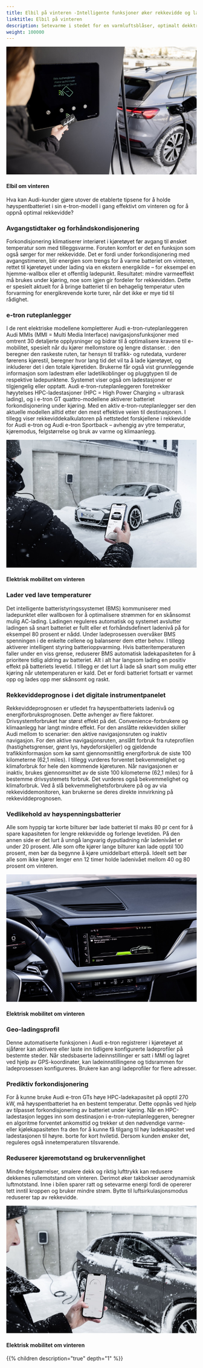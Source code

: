 ```yaml
---
title: Elbil på vinteren -Intelligente funksjoner øker rekkevidde og ladeytelse
linktitle: Elbil på vinteren
description: Setevarme i stedet for en varmluftsblåser, optimalt dekktrykk, parkering i garasjen og valg av effektivitetsmodus disse og andre faktorer avgjør hvor raskt høyspentbatteriet tømmes – eller ikke.
weight: 100000
---
```

<!-- markdownlint-disable MD033 -->
<figur>
    <a href="electromobilityinwinter_1.jpg">
        <img src="electromobilityinwinter_1s.jpg" alt="Elektrisk mobilitet om vinteren" title="Elektrisk mobilitet om vinteren">
    </a>
    <figcaption><h4>Elbil om vinteren</h4></figcaption>
</figur>

 Hva kan Audi-kunder gjøre utover de etablerte tipsene for å holde høyspentbatteriet i sin e-tron-modell i gang effektivt om vinteren og for å oppnå optimal rekkevidde?

### Avgangstidtaker og forhåndskondisjonering

Forkondisjonering klimatiserer interiøret i kjøretøyet før avgang til ønsket temperatur som med tilleggsvarme. Foruten komfort er det en funksjon som også sørger for mer rekkevidde. Det er fordi under forkondisjonering med avgangstimeren, blir energien som trengs for å varme batteriet om vinteren, rettet til kjøretøyet under lading via en ekstern energikilde – for eksempel en hjemme-wallbox eller et offentlig ladepunkt. Resultatet: mindre varmeeffekt må brukes under kjøring, noe som igjen gir fordeler for rekkevidden. Dette er spesielt aktuelt for å bringe batteriet til en behagelig temperatur uten forvarming for energikrevende korte turer, når det ikke er mye tid til rådighet.

### e-tron ruteplanlegger

I de rent elektriske modellene kompletterer Audi e-tron-ruteplanleggeren Audi MMIs (MMI = Multi Media Interface) navigasjonsfunksjoner med omtrent 30 detaljerte opplysninger og bidrar til å optimalisere kravene til e-mobilitet, spesielt når du kjører mellomstore og lengre distanser. : den beregner den raskeste ruten, tar hensyn til trafikk- og rutedata, vurderer førerens kjørestil, beregner hvor lang tid det vil ta å lade kjøretøyet, og inkluderer det i den totale kjøretiden. Brukerne får også vist grunnleggende informasjon som ladestrøm eller ladetilkoblinger og pluggtypen til de respektive ladepunktene. Systemet viser også om ladestasjoner er tilgjengelig eller opptatt. Audi e-tron-ruteplanleggeren foretrekker høyytelses HPC-ladestasjoner (HPC = High Power Charging = ultrarask lading), og i e-tron GT quattro-modellene aktiverer batteriet forkondisjonering under kjøring. Med en aktiv e-tron-ruteplanlegger ser den aktuelle modellen alltid etter den mest effektive veien til destinasjonen. I tillegg viser rekkeviddekalkulatoren på nettstedet forskjellene i rekkevidde for Audi e-tron og Audi e-tron Sportback – avhengig av ytre temperatur, kjøremodus, felgstørrelse og bruk av varme og klimaanlegg.

<figur>
    <a href="electromobilityinwinter_3.jpg">
        <img src="electromobilityinwinter_3s.jpg" alt="Elektrisk mobilitet om vinteren" title="Elektrisk mobilitet om vinteren">
    </a>
    <figcaption><h4>Elektrisk mobilitet om vinteren</h4></figcaption>
</figur>

### Lader ved lave temperaturer

Det intelligente batteristyringssystemet (BMS) kommuniserer med ladepunktet eller wallboxen for å optimalisere strømmen for en skånsomst mulig AC-lading. Ladingen reguleres automatisk og systemet avslutter ladingen så snart batteriet er fullt eller et forhåndsdefinert ladenivå på for eksempel 80 prosent er nådd. Under ladeprosessen overvåker BMS spenningen i de enkelte cellene og balanserer dem etter behov. I tillegg aktiverer intelligent styring batterioppvarming. Hvis batteritemperaturen faller under en viss grense, reduserer BMS automatisk ladekapasiteten for å prioritere tidlig aldring av batteriet. Alt i alt har langsom lading en positiv effekt på batteriets levetid. I tillegg er det lurt å lade så snart som mulig etter kjøring når utetemperaturen er kald. Det er fordi batteriet fortsatt er varmet opp og lades opp mer skånsomt og raskt.

### Rekkeviddeprognose i det digitale instrumentpanelet

Rekkeviddeprognosen er utledet fra høyspentbatteriets ladenivå og energiforbruksprognosen. Dette avhenger av flere faktorer. Drivsystemforbruket har størst effekt på det. Convenience-forbrukere og klimaanlegg har langt mindre effekt. For den anslåtte rekkevidden skiller Audi mellom to scenarier: den aktive navigasjonsruten og inaktiv navigasjon. For den aktive navigasjonsruten, anslått forbruk fra ruteprofilen (hastighetsgrenser, grønt lys, høydeforskjeller) og gjeldende trafikkinformasjon som kø samt gjennomsnittlig energiforbruk de siste 100 kilometerne (62,1 miles). I tillegg vurderes forventet bekvemmelighet og klimaforbruk for hele den kommende kjøreturen. Når navigasjonen er inaktiv, brukes gjennomsnittet av de siste 100 kilometerne (62,1 miles) for å bestemme drivsystemets forbruk. Det vurderes også bekvemmelighet og klimaforbruk. Ved å slå bekvemmelighetsforbrukere på og av via rekkeviddemonitoren, kan brukerne se deres direkte innvirkning på rekkeviddeprognosen.

### Vedlikehold av høyspenningsbatterier

Alle som hyppig tar korte bilturer bør lade batteriet til maks 80 pr cent for å spare kapasiteten for lengre rekkevidde og forlenge levetiden. På den annen side er det lurt å unngå langvarig dyputladning når ladenivået er under 20 prosent. Alle som ofte kjører lange bilturer kan lade opptil 100 prosent, men bør da begynne å kjøre umiddelbart etterpå. Ideelt sett bør alle som ikke kjører lenger enn 12 timer holde ladenivået mellom 40 og 80 prosent om vinteren.

<figur>
    <a href="electromobilityinwinter_4.jpg">
        <img src="electromobilityinwinter_4s.jpg" alt="Elektrisk mobilitet om vinteren" title="Elektrisk mobilitet om vinteren">
    </a>
    <figcaption><h4>Elektrisk mobilitet om vinteren</h4></figcaption>
</figur>

### Geo-ladingsprofil

Denne automatiserte funksjonen i Audi e-tron registrerer i kjøretøyet at sjåfører kan aktivere eller laste inn tidligere konfigurerte ladeprofiler på bestemte steder. Når stedsbaserte ladeinnstillinger er satt i MMI og lagret ved hjelp av GPS-koordinater, kan ladeinnstillingene og tidsrammen for ladeprosessen konfigureres. Brukere kan angi ladeprofiler for flere adresser.

### Prediktiv forkondisjonering

For å kunne bruke Audi e-tron GTs høye HPC-ladekapasitet på opptil 270 kW, må høyspentbatteriet ha en bestemt temperatur. Dette oppnås ved hjelp av tilpasset forkondisjonering av batteriet under kjøring. Når en HPC-ladestasjon legges inn som destinasjon i e-tron-ruteplanleggeren, beregner en algoritme forventet ankomsttid og trekker ut den nødvendige varme- eller kjølekapasiteten fra den for å kunne få tilgang til høy ladekapasitet ved ladestasjonen til høyre. borte for kort hviletid. Dersom kunden ønsker det, reguleres også innetemperaturen tilsvarende.

### Reduserer kjøremotstand og brukervennlighet

Mindre felgstørrelser, smalere dekk og riktig lufttrykk kan redusere dekkenes rullemotstand om vinteren. Derimot øker takbokser aerodynamisk luftmotstand. Inne i bilen sparer ratt og setevarme energi fordi de opererer tett inntil kroppen og bruker mindre strøm. Bytte til luftsirkulasjonsmodus reduserer tap av rekkevidde.

<figur>
    <a href="electromobilityinwinter_5.jpg">
        <img src="electromobilityinwinter_5s.jpg" alt="Elektrisk mobilitet om vinteren" title="Elektrisk mobilitet om vinteren">
    </a>
    <figcaption><h4>Elektrisk mobilitet om vinteren</h4></figcaption>
</figur>


{{% children description="true" depth="1" %}}

